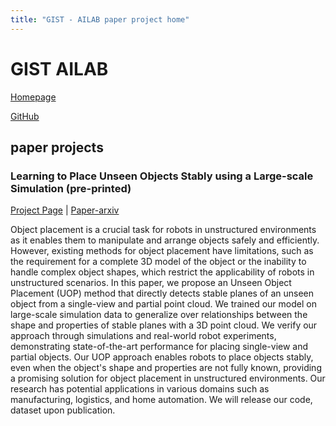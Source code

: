 ```yaml
---
title: "GIST - AILAB paper project home"
---
```


# GIST AILAB

[Homepage]()

[GitHub]()

## paper projects

### Learning to Place Unseen Objects Stably using a Large-scale Simulation (pre-printed)

[Project Page]() | [Paper-arxiv]()

Object placement is a crucial task for robots in unstructured environments as it enables them to manipulate and arrange objects safely and efficiently. However, existing methods for object placement have limitations, such as the requirement for a complete 3D model of the object or the inability to handle complex object shapes, which restrict the applicability of robots in unstructured scenarios. In this paper, we propose an Unseen Object Placement (UOP) method that directly detects stable planes of an unseen object from a single-view and partial point cloud. We trained our model on large-scale simulation data to generalize over relationships between the shape and properties of stable planes with a 3D point cloud. We verify our approach through simulations and real-world robot experiments, demonstrating state-of-the-art performance for placing single-view and partial objects. Our UOP approach enables robots to place objects stably, even when the object's shape and properties are not fully known, providing a promising solution for object placement in unstructured environments. Our research has potential applications in various domains such as manufacturing, logistics, and home automation. We will release our code, dataset upon publication.
